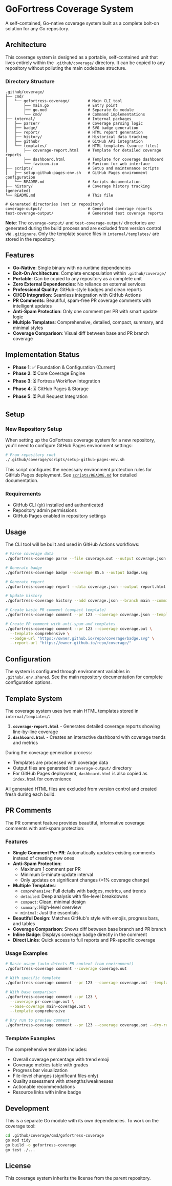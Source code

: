 # GoFortress Coverage System

A self-contained, Go-native coverage system built as a complete bolt-on solution for any Go repository.

## Architecture

This coverage system is designed as a portable, self-contained unit that lives entirely within the `.github/coverage/` directory. It can be copied to any repository without polluting the main codebase structure.

### Directory Structure

```
.github/coverage/
├── cmd/
│   └── gofortress-coverage/        # Main CLI tool
│       ├── main.go                 # Entry point
│       ├── go.mod                  # Separate Go module
│       └── cmd/                    # Command implementations
├── internal/                       # Internal packages
│   ├── parser/                     # Coverage parsing logic
│   ├── badge/                      # SVG badge generation
│   ├── report/                     # HTML report generation
│   ├── history/                    # Historical data tracking
│   ├── github/                     # GitHub API integration
│   └── templates/                  # HTML templates (source files)
│       ├── coverage-report.html    # Template for detailed coverage reports
│       ├── dashboard.html          # Template for coverage dashboard
│       └── favicon.ico             # Favicon for web interface
├── scripts/                        # Setup and maintenance scripts
│   ├── setup-github-pages-env.sh   # GitHub Pages environment configuration
│   └── README.md                   # Scripts documentation
├── history/                        # Coverage history tracking (generated)
└── README.md                       # This file

# Generated directories (not in repository)
coverage-output/                    # Generated coverage reports
test-coverage-output/               # Generated test coverage reports
```

**Note**: The `coverage-output/` and `test-coverage-output/` directories are generated during the build process and are excluded from version control via `.gitignore`. Only the template source files in `internal/templates/` are stored in the repository.

## Features

- **Go-Native**: Single binary with no runtime dependencies
- **Bolt-On Architecture**: Complete encapsulation within `.github/coverage/`
- **Portable**: Can be copied to any repository as a complete unit
- **Zero External Dependencies**: No reliance on external services
- **Professional Quality**: GitHub-style badges and clean reports
- **CI/CD Integration**: Seamless integration with GitHub Actions
- **PR Comments**: Beautiful, spam-free PR coverage comments with intelligent updates
- **Anti-Spam Protection**: Only one comment per PR with smart update logic
- **Multiple Templates**: Comprehensive, detailed, compact, summary, and minimal styles
- **Coverage Comparison**: Visual diff between base and PR branch coverage

## Implementation Status

- **Phase 1**: ✅ Foundation & Configuration (Current)
- **Phase 2**: ⏳ Core Coverage Engine
- **Phase 3**: ⏳ Fortress Workflow Integration
- **Phase 4**: ⏳ GitHub Pages & Storage
- **Phase 5**: ⏳ Pull Request Integration

## Setup

### New Repository Setup

When setting up the GoFortress coverage system for a new repository, you'll need to configure GitHub Pages environment settings:

```bash
# From repository root
./.github/coverage/scripts/setup-github-pages-env.sh
```

This script configures the necessary environment protection rules for GitHub Pages deployment. See [`scripts/README.md`](scripts/README.md) for detailed documentation.

### Requirements

- GitHub CLI (`gh`) installed and authenticated
- Repository admin permissions
- GitHub Pages enabled in repository settings

## Usage

The CLI tool will be built and used in GitHub Actions workflows:

```bash
# Parse coverage data
./gofortress-coverage parse --file coverage.out --output coverage.json

# Generate badge
./gofortress-coverage badge --coverage 85.5 --output badge.svg

# Generate report
./gofortress-coverage report --data coverage.json --output report.html

# Update history
./gofortress-coverage history --add coverage.json --branch main --commit abc123

# Create basic PR comment (compact template)
./gofortress-coverage comment --pr 123 --coverage coverage.json --template compact

# Create PR comment with anti-spam and templates
./gofortress-coverage comment --pr 123 --coverage coverage.out \
  --template comprehensive \
  --badge-url "https://owner.github.io/repo/coverage/badge.svg" \
  --report-url "https://owner.github.io/repo/coverage/"
```

## Configuration

The system is configured through environment variables in `.github/.env.shared`. See the main repository documentation for complete configuration options.

## Template System

The coverage system uses two main HTML templates stored in `internal/templates/`:

1. **`coverage-report.html`** - Generates detailed coverage reports showing line-by-line coverage
2. **`dashboard.html`** - Creates an interactive dashboard with coverage trends and metrics

During the coverage generation process:
- Templates are processed with coverage data
- Output files are generated in `coverage-output/` directory
- For GitHub Pages deployment, `dashboard.html` is also copied as `index.html` for convenience

All generated HTML files are excluded from version control and created fresh during each build.

## PR Comments

The PR comment feature provides beautiful, informative coverage comments with anti-spam protection:

### Features
- **Single Comment Per PR**: Automatically updates existing comments instead of creating new ones
- **Anti-Spam Protection**:
  - Maximum 1 comment per PR
  - Minimum 5-minute update interval
  - Only updates on significant changes (>1% coverage change)
- **Multiple Templates**:
  - `comprehensive`: Full details with badges, metrics, and trends
  - `detailed`: Deep analysis with file-level breakdowns
  - `compact`: Clean, minimal design
  - `summary`: High-level overview
  - `minimal`: Just the essentials
- **Beautiful Design**: Matches GitHub's style with emojis, progress bars, and tables
- **Coverage Comparison**: Shows diff between base branch and PR branch
- **Inline Badge**: Displays coverage badge directly in the comment
- **Direct Links**: Quick access to full reports and PR-specific coverage

### Usage Examples

```bash
# Basic usage (auto-detects PR context from environment)
./gofortress-coverage comment --coverage coverage.out

# With specific template
./gofortress-coverage comment --pr 123 --coverage coverage.out --template detailed

# With base comparison
./gofortress-coverage comment --pr 123 \
  --coverage pr-coverage.out \
  --base-coverage main-coverage.out \
  --template comprehensive

# Dry run to preview comment
./gofortress-coverage comment --pr 123 --coverage coverage.out --dry-run
```

### Template Examples

The comprehensive template includes:
- Overall coverage percentage with trend emoji
- Coverage metrics table with grades
- Progress bar visualization
- File-level changes (significant files only)
- Quality assessment with strengths/weaknesses
- Actionable recommendations
- Resource links with inline badge

## Development

This is a separate Go module with its own dependencies. To work on the coverage tool:

```bash
cd .github/coverage/cmd/gofortress-coverage
go mod tidy
go build -o gofortress-coverage
go test ./...
```

## License

This coverage system inherits the license from the parent repository.
